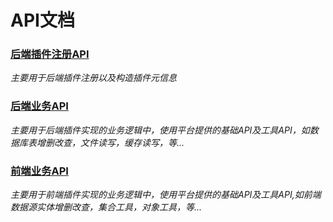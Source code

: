 # API文档

### [后端插件注册API](http://vstore-developer.yindangu.com/javadoc/reg/index.html)

_主要用于后端插件注册以及构造插件元信息_

### [后端业务API](http://vstore-developer.yindangu.com/javadoc/business/index.html)

_主要用于后端插件实现的业务逻辑中，使用平台提供的基础API及工具API，如数据库表增删改查，文件读写，缓存读写，等..._

### [前端业务API](http://vstore-developer.yindangu.com/jsdoc/index.html)

_主要用于前端插件实现的业务逻辑中，使用平台提供的基础API及工具API,如前端数据源实体增删改查，集合工具，对象工具，等..._

